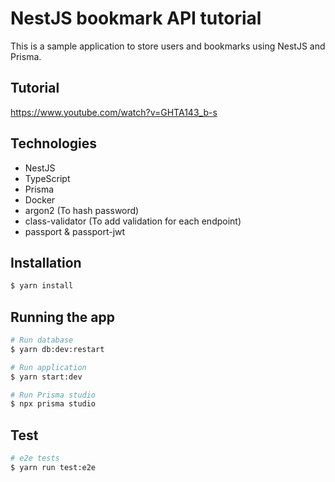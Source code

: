 # NestJS bookmark API tutorial
This is a sample application to store users and bookmarks using NestJS and Prisma.

## Tutorial
https://www.youtube.com/watch?v=GHTA143_b-s

## Technologies

- NestJS
- TypeScript
- Prisma
- Docker
- argon2 (To hash password)
- class-validator (To add validation for each endpoint)
- passport & passport-jwt


## Installation

```bash
$ yarn install
```

## Running the app

```bash
# Run database 
$ yarn db:dev:restart

# Run application
$ yarn start:dev

# Run Prisma studio
$ npx prisma studio
```

## Test

```bash
# e2e tests
$ yarn run test:e2e
```
